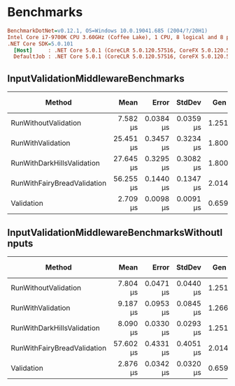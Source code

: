 # Benchmarks

```ini
BenchmarkDotNet=v0.12.1, OS=Windows 10.0.19041.685 (2004/?/20H1)
Intel Core i7-9700K CPU 3.60GHz (Coffee Lake), 1 CPU, 8 logical and 8 physical cores
.NET Core SDK=5.0.101
  [Host]     : .NET Core 5.0.1 (CoreCLR 5.0.120.57516, CoreFX 5.0.120.57516), X64 RyuJIT
  DefaultJob : .NET Core 5.0.1 (CoreCLR 5.0.120.57516, CoreFX 5.0.120.57516), X64 RyuJIT
```

## InputValidationMiddlewareBenchmarks

|                      Method |      Mean |     Error |    StdDev |  Gen 0 |  Gen 1 | Gen 2 | Allocated |
|---------------------------- |----------:|----------:|----------:|-------:|-------:|------:|----------:|
|        RunWithoutValidation |  7.582 μs | 0.0384 μs | 0.0359 μs | 1.2512 | 0.0153 |     - |   7.66 KB |
|           RunWithValidation | 25.451 μs | 0.3457 μs | 0.3234 μs | 1.8005 | 0.0305 |     - |  10.96 KB |
|  RunWithDarkHillsValidation | 27.645 μs | 0.3295 μs | 0.3082 μs | 1.8005 | 0.0305 |     - |  11.11 KB |
| RunWithFairyBreadValidation | 56.255 μs | 0.1440 μs | 0.1347 μs | 2.0142 |      - |     - |  12.27 KB |
|                  Validation |  2.709 μs | 0.0098 μs | 0.0091 μs | 0.6599 | 0.0038 |     - |   4.05 KB |

## InputValidationMiddlewareBenchmarksWithoutInputs

|                      Method |      Mean |     Error |    StdDev |  Gen 0 |  Gen 1 | Gen 2 | Allocated |
|---------------------------- |----------:|----------:|----------:|-------:|-------:|------:|----------:|
|        RunWithoutValidation |  7.804 μs | 0.0471 μs | 0.0440 μs | 1.2512 | 0.0153 |     - |   7.64 KB |
|           RunWithValidation |  9.187 μs | 0.0953 μs | 0.0845 μs | 1.2665 | 0.0153 |     - |    7.8 KB |
|  RunWithDarkHillsValidation |  8.090 μs | 0.0330 μs | 0.0293 μs | 1.2512 | 0.0153 |     - |   7.64 KB |
| RunWithFairyBreadValidation | 57.602 μs | 0.4331 μs | 0.4051 μs | 2.0142 |      - |     - |  12.25 KB |
|                  Validation |  2.876 μs | 0.0342 μs | 0.0320 μs | 0.6599 | 0.0038 |     - |   4.05 KB |
